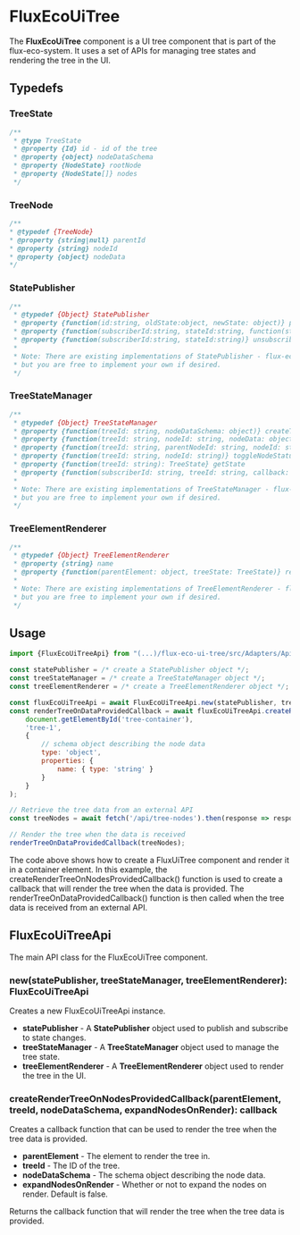 # FluxEcoUiTree

The **FluxEcoUiTree** component is a UI tree component that is part of the flux-eco-system. It uses a set of APIs for managing tree states and rendering the tree in the UI.

## Typedefs

### TreeState
``` javascript
/**
 * @type TreeState
 * @property {Id} id - id of the tree
 * @property {object} nodeDataSchema
 * @property {NodeState} rootNode
 * @property {NodeState[]} nodes
 */
```
### TreeNode
``` javascript
/**
* @typedef {TreeNode}
* @property {string|null} parentId
* @property {string} nodeId
* @property {object} nodeData
*/
```
### StatePublisher

``` javascript
/**
 * @typedef {Object} StatePublisher
 * @property {function(id:string, oldState:object, newState: object)} publish
 * @property {function(subscriberId:string, stateId:string, function(stateId:string, oldState:object, newState: object))} subscribe
 * @property {function(subscriberId:string, stateId:string)} unsubscribe
 * 
 * Note: There are existing implementations of StatePublisher - flux-eco-ui-state-broadcaster - available in the flux-eco-system,
 * but you are free to implement your own if desired.
 */
```
### TreeStateManager
``` javascript
/**
 * @typedef {Object} TreeStateManager
 * @property {function(treeId: string, nodeDataSchema: object)} createTree
 * @property {function(treeId: string, nodeId: string, nodeData: object, expanded: boolean)} appendNodeToRoot
 * @property {function(treeId: string, parentNodeId: string, nodeId: string, nodeData: object, expanded: boolean)} appendNodeToParentNode
 * @property {function(treeId: string, nodeId: string)} toggleNodeStatusExpanded
 * @property {function(treeId: string): TreeState} getState
 * @property {function(subscriberId: string, treeId: string, callback: function(treeId:string, oldState:object, newState: object)): Promise<void>} subscribeToStateChanged
 * 
 * Note: There are existing implementations of TreeStateManager - flux-eco-ui-tree-state - available in the flux-eco-system,
 * but you are free to implement your own if desired.
 */
```
### TreeElementRenderer
``` javascript
/**
 * @typedef {Object} TreeElementRenderer
 * @property {string} name
 * @property {function(parentElement: object, treeState: TreeState)} render
 *
 * Note: There are existing implementations of TreeElementRenderer - flux-eco-ui-tree-element - available in the flux-eco-system,
 * but you are free to implement your own if desired.
 */

```

## Usage

``` javascript
import {FluxEcoUiTreeApi} from "(...)/flux-eco-ui-tree/src/Adapters/Api/FluxEcoUiTreeApi.mjs";

const statePublisher = /* create a StatePublisher object */;
const treeStateManager = /* create a TreeStateManager object */;
const treeElementRenderer = /* create a TreeElementRenderer object */;

const fluxEcoUiTreeApi = await FluxEcoUiTreeApi.new(statePublisher, treeStateManager, treeElementRenderer);
const renderTreeOnDataProvidedCallback = await fluxEcoUiTreeApi.createRenderTreeOnNodesProvidedCallback(
    document.getElementById('tree-container'),
    'tree-1',
    {
        // schema object describing the node data
        type: 'object',
        properties: {
            name: { type: 'string' }
        }
    }
);

// Retrieve the tree data from an external API
const treeNodes = await fetch('/api/tree-nodes').then(response => response.json());

// Render the tree when the data is received
renderTreeOnDataProvidedCallback(treeNodes);

```

The code above shows how to create a FluxUiTree component and render it in a container element. In this example, the createRenderTreeOnNodesProvidedCallback() function is used to create a callback that will render the tree when the data is provided. The renderTreeOnDataProvidedCallback() function is then called when the tree data is received from an external API.

## FluxEcoUiTreeApi
The main API class for the FluxEcoUiTree component.

### new(statePublisher, treeStateManager, treeElementRenderer): FluxEcoUiTreeApi
Creates a new FluxEcoUiTreeApi instance.
- **statePublisher** - A **StatePublisher** object used to publish and subscribe to state changes.
- **treeStateManager** - A **TreeStateManager** object used to manage the tree state.
- **treeElementRenderer** - A **TreeElementRenderer** object used to render the tree in the UI.

### createRenderTreeOnNodesProvidedCallback(parentElement, treeId, nodeDataSchema, expandNodesOnRender): callback
Creates a callback function that can be used to render the tree when the tree data is provided.
- **parentElement** - The element to render the tree in.
- **treeId** - The ID of the tree.
- **nodeDataSchema** - The schema object describing the node data.
- **expandNodesOnRender** - Whether or not to expand the nodes on render. Default is false.
  
Returns the callback function that will render the tree when the tree data is provided.



